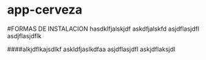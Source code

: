 # app-cerveza

#FORMAS DE INSTALACION
hasdklfjalskjdf askdfjalskfd
asjdflasjdfl
asdjflasjdflk


####alkjdflkajsdlkf askldfjaslkdfaa
asjdflasjdfl askjdflaksjdl
